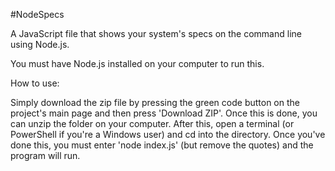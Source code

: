 #NodeSpecs

A JavaScript file that shows your system's specs on the command line using Node.js.

You must have Node.js installed on your computer to run this.


How to use:

Simply download the zip file by pressing the green code button on the project's main page and then press 'Download ZIP'. Once this is done, you can unzip the folder on your computer. After this, open a terminal (or PowerShell if you're a Windows user) and cd into the directory. Once you've done this, you must enter 'node index.js' (but remove the quotes) and the program will run.